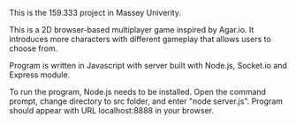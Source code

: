 This is the 159.333 project in Massey Univerity.

This is a 2D browser-based multiplayer game inspired by Agar.io. It introduces more characters with different gameplay
that allows users to choose from. 

Program is written in Javascript with server built with Node.js, Socket.io and Express module.

To run the program, Node.js needs to be installed. Open the command prompt,
change directory to src folder, and enter "node server.js". Program should appear with URL
localhost:8888 in your browser.
